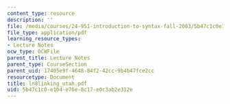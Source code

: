 ```yaml
---
content_type: resource
description: ''
file: /media/courses/24-951-introduction-to-syntax-fall-2003/5b47c1c0e104e76e8c17e0c3ab2e312e_ln8linking_utah.pdf
file_type: application/pdf
learning_resource_types:
- Lecture Notes
ocw_type: OCWFile
parent_title: Lecture Notes
parent_type: CourseSection
parent_uid: 17405e9f-4648-84f2-42cc-9b4b47fce2cc
resourcetype: Document
title: ln8linking_utah.pdf
uid: 5b47c1c0-e104-e76e-8c17-e0c3ab2e312e
---
```

